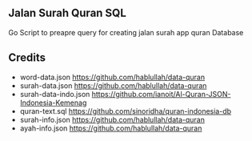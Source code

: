 ## Jalan Surah Quran SQL

Go Script to preapre query for creating jalan surah app quran Database 

## Credits
- word-data.json https://github.com/hablullah/data-quran
- surah-data.json https://github.com/hablullah/data-quran
- surah-data-indo.json https://github.com/ianoit/Al-Quran-JSON-Indonesia-Kemenag
- quran-text.sql https://github.com/sinoridha/quran-indonesia-db
- surah-info.json https://github.com/hablullah/data-quran
- ayah-info.json https://github.com/hablullah/data-quran
